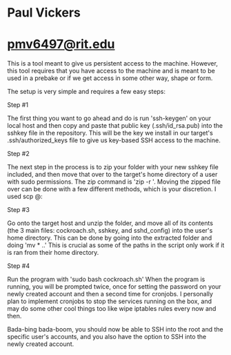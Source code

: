 # Paul Vickers
# pmv6497@rit.edu

This is a tool meant to give us persistent access to the machine.
However, this tool requires that you have access to the machine and is meant to be used
in a prebake or if we get access in some other way, shape or form.

The setup is very simple and requires a few easy steps:


Step #1

The first thing you want to go ahead and do is run 'ssh-keygen' on
your local host and then copy and paste that public key (.ssh/id_rsa.pub)
into the sshkey file in the repository. This will be the key we 
install in our target's .ssh/authorized_keys file to give us
key-based SSH access to the machine.

Step #2

The next step in the process is to zip your folder with your new sshkey file included,
and then move that over to the target's home directory of a user with sudo permissions. The
zip command is 'zip -r <new zipped file> <directory>'. Moving the zipped file over
can be done with a few different methods, which is your discretion. I used scp <file> 
<hostname>@<ip>:<homedirectory>

Step #3

Go onto the target host and unzip the folder, and move all of its contents (the 3
main files: cockroach.sh, sshkey, and sshd_config) into the user's home directory.
This can be done by going into the extracted folder and doing 'mv * ..'
This is crucial as some of the paths in the script only work if it is ran from
their home directory. 

Step #4

Run the program with 'sudo bash cockroach.sh'
When the program is running, you will be prompted twice, once for setting the password
on your newly created account and then a second time for cronjobs. I personally plan
to implement cronjobs to stop the services running on the box, and may do some other
cool things too like wipe iptables rules every now and then.

Bada-bing bada-boom, you should now be able to SSH into the root and the specific
user's accounts, and you also have the option to SSH into the newly created account.
